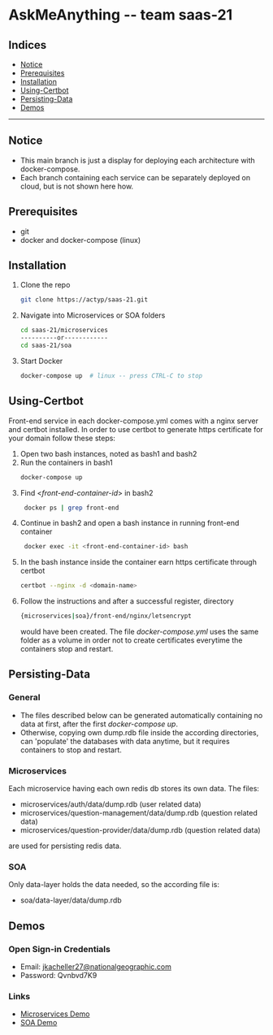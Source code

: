 # AskMeAnything -- team saas-21

## Indices

* [Notice](#Notice)
* [Prerequisites](#Prerequisites)
* [Installation](#Installation)  
* [Using-Certbot](#Using-Certbot)
* [Persisting-Data](#Persisting-Data)
* [Demos](#Demos)

--------

## Notice

- This main branch is just a display for deploying each architecture with docker-compose.
- Each branch containing each service can be separately deployed on cloud, but is not shown here how.


## Prerequisites

* git
* docker and docker-compose (linux)


## Installation

1. Clone the repo
   ```sh 
   git clone https://actyp/saas-21.git
   ```
2. Navigate into Microservices or SOA folders
   ```sh 
   cd saas-21/microservices
   ----------or------------
   cd saas-21/soa
   ```

3. Start Docker
    ```sh 
   docker-compose up  # linux -- press CTRL-C to stop
   ```


## Using-Certbot

Front-end service in each docker-compose.yml comes with a nginx server and certbot installed.
In order to use certbot to generate https certificate for your domain follow these steps:

1. Open two bash instances, noted as bash1 and bash2
2. Run the containers in bash1
   ```sh
   docker-compose up
   ```
3. Find <_front-end-container-id_> in bash2
   ```sh
    docker ps | grep front-end
   ```
4. Continue in bash2 and open a bash instance in running front-end container
   ```sh
    docker exec -it <front-end-container-id> bash
   ```
5. In the bash instance inside the container earn https certificate through certbot
   ```sh
   certbot --nginx -d <domain-name>
   ```
6. Follow the instructions and after a successful register, directory 
   ```sh
   {microservices|soa}/front-end/nginx/letsencrypt
   ```
   would have been created.
   The file _docker-compose.yml_ uses the same folder as a volume in order not to create certificates everytime the containers stop and restart.


## Persisting-Data

### General

- The files described below can be generated automatically containing no data at first, after the first _docker-compose up_.
- Otherwise, copying own dump.rdb file inside the according directories, can 'populate' the databases with data anytime, but it requires containers to stop and restart.
### Microservices

Each microservice having each own redis db stores its own data. The files:
   
- microservices/auth/data/dump.rdb (user related data)
- microservices/question-management/data/dump.rdb (question related data)
- microservices/question-provider/data/dump.rdb (question related data)

are used for persisting redis data.

### SOA

Only data-layer holds the data needed, so the according file is:

- soa/data-layer/data/dump.rdb


## Demos

### Open Sign-in Credentials

- Email: jkacheller27@nationalgeographic.com
- Password: Qvnbvd7K9

### Links

- [Microservices Demo](https://snf-16615.ok-kno.grnetcloud.net/)
- [SOA Demo](https://snf-16542.ok-kno.grnetcloud.net/)

